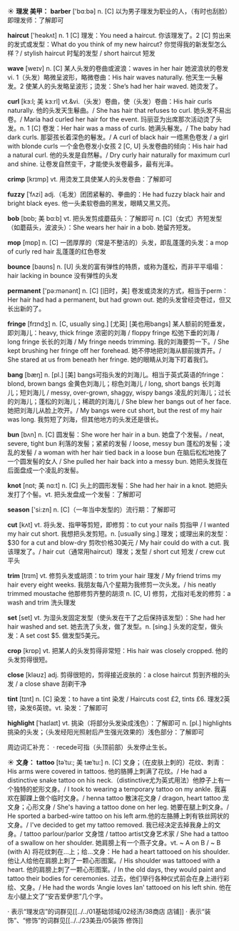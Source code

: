 ☀ <span class="category">**理发 美甲：**</span>
<span class="vocabulary">**barber**</span> ['bɑːbə] 
<span class="definition">n. [C] 以为男子理发为职业的人，（有时也刮脸）即理发师：</span>了解即可

<span class="vocabulary">**haircut**</span> ['heəkʌt] 
<span class="definition">n. 1 [C] 理发：</span>You need a haircut. 你该理发了。<span class="definition">2 [C] 剪出来的发式或发型：</span>What do you think of my new haircut? 你觉得我的新发型怎么样？/ stylish haircut 时髦的发型 / short haircut 短发

<span class="vocabulary">**wave**</span> [weɪv] 
<span class="definition">n. [C] 某人头发的卷曲或波浪：</span>waves in her hair 她波浪状的卷发 <span class="definition">vi. 1（头发）略微呈波形，略微卷曲：</span>His hair waves naturally. 他天生一头鬈发。<span class="definition">2 使某人的头发略呈波形；烫发：</span>She’s had her hair waved. 她烫发了。
           
<span class="vocabulary">**curl**</span> [kɜ:l; 美 kɜ:rl]
<span class="definition">vt.&vi.（头发）卷曲，使（头发）卷曲：</span>His hair curls naturally. 他的头发天生鬈曲。/ She has hair that refuses to curl. 她头发不易出卷。/ Maria had curled her hair for the event. 玛丽亚为出席那次活动烫了头发。<span class="definition">n. 1 [C] 卷发：</span>Her hair was a mass of curls. 她满头鬈发。/ The baby had dark curls. 那婴孩长着深色的鬈发。/ A curl of black hair 一绺黑色卷发 / a girl with blonde curls 一个金色卷发小女孩 <span class="definition">2 [C, U] 头发卷曲的倾向：</span>His hair had a natural curl. 他的头发是自然鬈。/ Dry curly hair naturally for maximum curl and shine. 让卷发自然变干，才能使头发卷最多，最有光泽。

<span class="vocabulary">**crimp**</span> [krɪmp]
<span class="definition">vt. 用烫发工具使某人的头发卷曲：</span>了解即可
      
<span class="vocabulary">**fuzzy**</span> [ˈfʌzi]
<span class="definition">adj.（毛发）团团紧鬈的、拳曲的：</span>He had fuzzy black hair and bright black eyes. 他一头柔软卷曲的黑发，眼睛又黑又亮。

<span class="vocabulary">**bob**</span> [bɒb; 美 bɑ:b]
<span class="definition">vt. 把头发剪成蘑菇头：</span>了解即可 <span class="definition">n. [C]（女式）齐短发型（如蘑菇头，波波头）：</span>She wears her hair in a bob. 她留齐短发。

<span class="vocabulary">**mop**</span> [mɒp] 
<span class="definition">n. [C] 一团厚厚的（常是不整洁的）头发，即乱蓬蓬的头发：</span>a mop of curly red hair 乱蓬蓬的红色卷发

<span class="vocabulary">**bounce**</span> [baʊns] 
<span class="definition">n. [U] 头发的富有弹性的特质，或称为蓬松，而非平平塌塌：</span>hair lacking in bounce 没有弹性的头发

<span class="vocabulary">**permanent**</span> ['pə:mənənt] 
<span class="definition">n. [C] [旧时，美] 卷发或烫发的方式，相当于perm：</span>Her hair had had a permanent, but had grown out. 她的头发曾经烫卷过，但又长出新的了。
           
<span class="vocabulary">**fringe**</span> [frɪndʒ]
<span class="definition">n. [C, usually sing.] [尤英] [美也用bangs] 某人额前的短垂发，即刘海儿：</span>heavy, thick fringe 浓密的刘海 / floppy fringe 松弛下垂的刘海 / long fringe 长长的刘海 / My fringe needs trimming. 我的刘海要剪一下。/ She kept brushing her fringe off her forehead. 她不停地把刘海从额前拨弄开。/ She stared at us from beneath her fringe. 她的眼睛从刘海下盯着我们。
                      
<span class="vocabulary">**bang**</span> [bæŋ]
<span class="definition">n. [pl.] [美] bangs可指头发的刘海儿。相当于英式英语的fringe：</span>blond, brown bangs 金黄色刘海儿；棕色刘海儿 / long, short bangs 长刘海儿；短刘海儿 / messy, over-grown, shaggy, wispy bangs 凌乱的刘海儿；过长的刘海儿；蓬松的刘海儿；稀疏的刘海儿 / She blew her bangs out of her face. 她把刘海儿从脸上吹开。/ My bangs were cut short, but the rest of my hair was long. 我剪短了刘海，但其他地方的头发还是很长。
            
<span class="vocabulary">**bun**</span> [bʌn]
<span class="definition">n. [C] 圆发髻：</span>She wore her hair in a bun. 她盘了个发髻。/ neat, severe, tight bun 利落的发髻；紧紧的发髻 / loose, messy bun 蓬松的发髻；凌乱的发髻 / a woman with her hair tied back in a loose bun 在脑后松松地挽了一个圆发髻的女人 / She pulled her hair back into a messy bun. 她把头发拢在后面盘成一个凌乱的发髻。

<span class="vocabulary">**knot**</span> [nɒt; 美 nɑ:t]
<span class="definition">n. [C] 头上的圆形发髻：</span>She had her hair in a knot. 她把头发打了个髻。<span class="definition">vt. 把头发盘成一个发髻：</span>了解即可

<span class="vocabulary">**season**</span> ['si:zn] 
<span class="definition">n. [C]（一年当中发型的）流行期：</span>了解即可

<span class="vocabulary">**cut**</span> [kʌt] 
<span class="definition">vt. 将头发、指甲等剪短，即修剪：</span>to cut your nails 剪指甲 / I wanted my hair cut short. 我想把头发剪短。<span class="definition">n. [usually sing.] 理发；或理出来的发型：</span>$30 for a cut and blow-dry 剪吹价格30美元 / My hair could do with a cut. 我该理发了。/ hair cut（通常用haircut）理发；发型 / short cut 短发 / crew cut 平头
           
<span class="vocabulary">**trim**</span> [trɪm]
<span class="definition">vt. 修剪头发或胡须：</span>to trim your hair 理发 / My friend trims my hair every eight weeks. 我朋友每八个星期为我修剪一次头发。/ his neatly trimmed moustache 他那修剪齐整的胡须 <span class="definition">n. [C, U] 修剪，尤指对毛发的修剪：</span>a wash and trim 洗头理发

<span class="vocabulary">**set**</span> [set] 
<span class="definition">vt. 为湿头发固定发型（使头发在干了之后保持该发型）：</span>She had her hair washed and set. 她去洗了头发，做了发型。<span class="definition">n. [sing.] 头发的定型，做头发：</span>A set cost $5. 做发型5美元。

<span class="vocabulary">**crop**</span> [krɒp] 
<span class="definition">vt. 把某人的头发剪得非常短：</span>His hair was closely cropped. 他的头发剪得很短。

<span class="vocabulary">**close**</span> [kləʊz] 
<span class="definition">adj. 剪得很短的，剪得接近皮肤的：</span>a close haircut 剪到齐根的头发 / a close shave 刮剃干净
                      
<span class="vocabulary">**tint**</span> [tɪnt]
<span class="definition">n. [C] 染发：</span>to have a tint 染发 / Haircuts cost £2, tints £6. 理发2英镑，染发6英镑。<span class="definition">vt. 染发：</span>了解即可

<span class="vocabulary">**highlight**</span> [ˈhaɪlaɪt]
<span class="definition">vt. 挑染（将部分头发染成浅色）：</span>了解即可 <span class="definition">n. [pl.] highlights 挑染的头发；（头发经阳光照射后产生强光效果的）浅色部分：</span>了解即可

周边词汇补充：
· recede可指（头顶前部）头发停止生长。

☀ <span class="category">**文身：**</span>
<span class="vocabulary">**tattoo**</span> [təˈtu:; 美 tæˈtu:]
<span class="definition">n. [C] 文身；（在皮肤上刺的）花纹、刺青：</span>His arms were covered in tattoos. 他的胳膊上刺满了花纹。/ He had a distinctive snake tattoo on his neck.（distinctive尤为英式用法）他脖子上有一个独特的蛇形文身。/ I took to wearing a temporary tattoo on my ankle. 我喜欢在脚踝上做个临时文身。/ henna tattoo 散沫花文身 / dragon, heart tattoo 龙文身；心形文身 / She's having a tattoo done on her leg. 她要在腿上刺文身。/ He sported a barbed-wire tattoo on his left arm.他的左胳膊上刺有铁丝网状的文身。/ I've decided to get my tattoo removed. 我已经决定去掉我身上的文身。/ tattoo parlour/parlor 文身馆 / tattoo artist文身艺术家 / She had a tattoo of a swallow on her shoulder. 她肩膀上有一个燕子文身。<span class="definition">vt. ~ A on B / ~ B (with A) 将花纹刺在…上；给…文身：</span>He had a heart tattooed on his shoulder. 他让人给他在肩膀上刺了一颗心形图案。/ His shoulder was tattooed with a heart. 他的肩膀上刺了一颗心形图案。/ In the old days, they would paint and tattoo their bodies for ceremonies. 过去，他们举行各种仪式前会在身上进行彩绘、文身。/ He had the words 'Angie loves Ian' tattooed on his left shin. 他在左小腿上文了“安吉爱伊恩”几个字。

· 表示“理发店”的词群见[[../../01基础领域/02经济/38商店 店铺]]
· 表示“装饰”、“修饰”的词群见[[../../23美丑/05装饰 修饰]]

